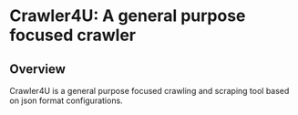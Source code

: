 
# Crawler4U: A general purpose focused crawler

## Overview
Crawler4U is a general purpose focused crawling and scraping tool based on json format configurations.
